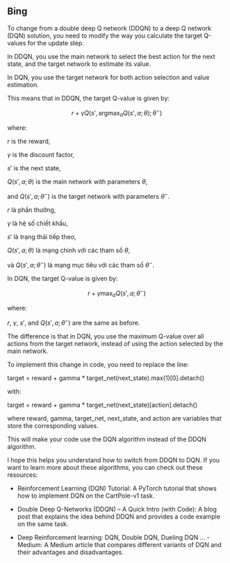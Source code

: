 ## Bing

To change from a double deep Q network (DDQN) to a deep Q network (DQN) solution, you need to modify the way you calculate the target Q-values for the update step. 

In DDQN, you use the main network to select the best action for the next state, and the target network to estimate its value. 

In DQN, you use the target network for both action selection and value estimation. 

This means that in DDQN, the target Q-value is given by:

$$r + \gamma Q(s', \text{argmax}_a Q(s', a; \theta); \theta^-)$$

where:

$r$ is the reward, 

$\gamma$ is the discount factor, 

$s'$ is the next state, 

$Q(s', a; \theta)$ is the main network with parameters $\theta$, 

and $Q(s', a; \theta^-)$ is the target network with parameters $\theta^-$. 

$r$ là phần thưởng,

$\gamma$ là hệ số chiết khấu,

$s'$ là trạng thái tiếp theo,

$Q(s', a; \theta)$ là mạng chính với các tham số $\theta$,

và $Q(s', a; \theta^-)$ là mạng mục tiêu với các tham số $\theta^-$.


In DQN, the target Q-value is given by:

$$r + \gamma \text{max}_a Q(s', a; \theta^-)$$

where: 

$r$, $\gamma$, $s'$, and $Q(s', a; \theta^-)$ are the same as before. 

The difference is that in DQN, you use the maximum Q-value over all actions from the target network, instead of using the action selected by the main network.

To implement this change in code, you need to replace the line:

target = reward + gamma * target_net(next_state).max(1)[0].detach()

with:

target = reward + gamma * target_net(next_state)[action].detach()

where reward, gamma, target_net, next_state, and action are variables that store the corresponding values. 

This will make your code use the DQN algorithm instead of the DDQN algorithm.

I hope this helps you understand how to switch from DDQN to DQN. If you want to learn more about these algorithms, you can check out these resources:

- Reinforcement Learning (DQN) Tutorial: A PyTorch tutorial that shows how to implement DQN on the CartPole-v1 task.

- Double Deep Q-Networks (DDQN) – A Quick Intro (with Code): A blog post that explains the idea behind DDQN and provides a code example on the same task.

- Deep Reinforcement learning: DQN, Double DQN, Dueling DQN ... - Medium: A Medium article that compares different variants of DQN and their advantages and disadvantages.
